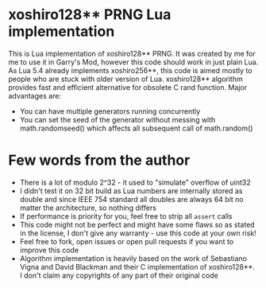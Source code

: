 # xoshiro128** PRNG Lua implementation
This is Lua implementation of xoshiro128** PRNG. It was created by me for me to use it in Garry's Mod, however this code should work in just plain Lua. As Lua 5.4 already implements xoshiro256**, this code is aimed mostly to people who are stuck with older version of Lua. xoshiro128** algorithm provides fast and efficient alternative for obsolete C rand function. Major advantages are:
* You can have multiple generators running concurrently
* You can set the seed of the generator without messing with math.randomseed() which affects all subsequent call of math.random()

# Few words from the author
* There is a lot of modulo 2^32 - it used to "simulate" overflow of uint32
* I didn't test it on 32 bit build as Lua numbers are internally stored as double and since IEEE 754 standard all doubles are always 64 bit no matter the architecture, so nothing differs
* If performance is priority for you, feel free to strip all `assert` calls
* This code might not be perfect and might have some flaws so as stated in the license, I don't give any warranty - use this code at your own risk!
* Feel free to fork, open issues or open pull requests if you want to improve this code
* Algorithm implementation is heavily based on the work of Sebastiano Vigna and David Blackman and their C implementation of xoshiro128**. I don't claim any copyrights of any part of their original code